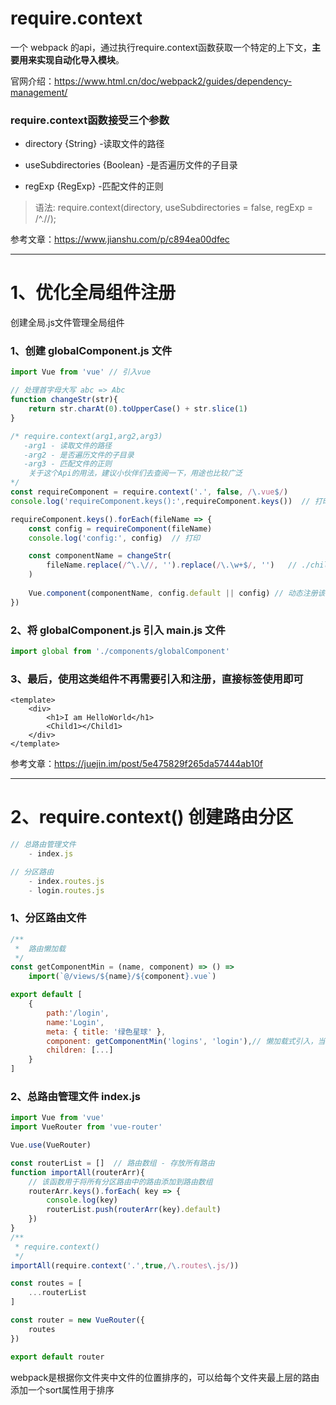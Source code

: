 # require.context

一个 webpack 的api，通过执行require.context函数获取一个特定的上下文，**主要用来实现自动化导入模块**。

官网介绍：https://www.html.cn/doc/webpack2/guides/dependency-management/

### require.context函数接受三个参数

- directory {String} -读取文件的路径

- useSubdirectories {Boolean} -是否遍历文件的子目录

- regExp {RegExp} -匹配文件的正则

> 语法: require.context(directory, useSubdirectories = false, regExp = /^.//);

参考文章：https://www.jianshu.com/p/c894ea00dfec

---

# 1、优化全局组件注册

创建全局.js文件管理全局组件

### 1、创建 globalComponent.js 文件

```js
import Vue from 'vue' // 引入vue

// 处理首字母大写 abc => Abc
function changeStr(str){
    return str.charAt(0).toUpperCase() + str.slice(1)
}

/* require.context(arg1,arg2,arg3)
   -arg1 - 读取文件的路径
   -arg2 - 是否遍历文件的子目录
   -arg3 - 匹配文件的正则
    关于这个Api的用法，建议小伙伴们去查阅一下，用途也比较广泛
*/
const requireComponent = require.context('.', false, /\.vue$/)
console.log('requireComponent.keys():',requireComponent.keys())  // 打印

requireComponent.keys().forEach(fileName => {
    const config = requireComponent(fileName)
    console.log('config:', config)  // 打印

    const componentName = changeStr(
        fileName.replace(/^\.\//, '').replace(/\.\w+$/, '')   // ./child1.vue => child1
    )
    
    Vue.component(componentName, config.default || config) // 动态注册该目录下的所有.vue文件
})
```

### 2、将 globalComponent.js 引入 main.js 文件

```js
import global from './components/globalComponent'
```

### 3、最后，使用这类组件不再需要引入和注册，直接标签使用即可
```vue
<template>
    <div>
        <h1>I am HelloWorld</h1>
        <Child1></Child1>
    </div>
</template>
```

参考文章：https://juejin.im/post/5e475829f265da57444ab10f

---

# 2、require.context() 创建路由分区

```js
// 总路由管理文件 
    - index.js

// 分区路由
    - index.routes.js
    - login.routes.js
```

### 1、分区路由文件

```js
/**
 *  路由懒加载
 */
const getComponentMin = (name, component) => () =>
    import(`@/views/${name}/${component}.vue`)

export default [
    {
        path:'/login',
        name:'Login',
        meta: { title: '绿色星球' },
        component: getComponentMin('logins', 'login'),// 懒加载式引入，当跳转到时才进行引入chunk
        children: [...]
    }
]
```

### 2、总路由管理文件 index.js

```js
import Vue from 'vue'
import VueRouter from 'vue-router'

Vue.use(VueRouter)

const routerList = []  // 路由数组 - 存放所有路由
function importAll(routerArr){
    // 该函数用于将所有分区路由中的路由添加到路由数组
    routerArr.keys().forEach( key => {
        console.log(key)
        routerList.push(routerArr(key).default)
    })
}
/**
 * require.context()
 */
importAll(require.context('.',true,/\.routes\.js/))

const routes = [
    ...routerList
]

const router = new VueRouter({
    routes
})

export default router
```

webpack是根据你文件夹中文件的位置排序的，可以给每个文件夹最上层的路由添加一个sort属性用于排序